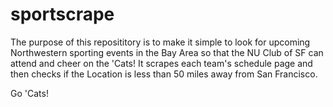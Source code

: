 # sportscrape

The purpose of this reposititory is to make it simple to look for upcoming Northwestern sporting events in the Bay Area so that the NU Club of SF can attend and cheer on the 'Cats! It scrapes each team's schedule page and then checks if the Location is less than 50 miles away from San Francisco.

Go 'Cats!
